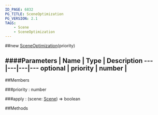 ```yaml
---
ID_PAGE: 6832
PG_TITLE: SceneOptimization
PG_VERSION: 2.1
TAGS:
    - Scene
    - SceneOptimization
---
```

##new [SceneOptimization](page.php?p=6832)(priority)




####Parameters
 | Name | Type | Description
---|---|---|---
optional | priority | number | 
---

##Members

###priority : number




###apply : (scene: [Scene](page.php?p=6662)) =&gt; boolean




##Methods
